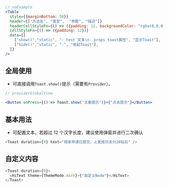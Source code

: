 ```jsx noeditor
// noExample
<Table
  style={{marginBottom: 50}}
  header={["方法名", "类型",  "参数", "描述"]}
  headerCellStyleFn={() => ({padding: 12, backgroundColor: "rgba(0,0,0,0.02)"})}
  cellStyleFn={() => ({padding: 12})}
  data={[
    ["show()","static", "- text 文本\n- props toast属性", "显示Toast"],
    ["hide()","static", "-", "收起Toast"],
  ]}
/>
```

## 全局使用

- 可直接调用`Toast.show()`提示（需要有`Provider`）。

```jsx
// providerGlobalView

<Button onPress={() => Toast.show("文案提示")}>{"点击提示"}</Button>
```

## 基本用法

- 可配置文本，若超过 12 个汉字长度，建议使用弹窗并进行二次确认

```js
<Toast duration={0} text="相亲申请已提交，上麦成功支付20钻石" />
```

## 自定义内容

```js
<Toast duration={0}>
  <HiText theme={ThemeMode.dark}>{"自定义Node"}</HiText>
</Toast>
```
